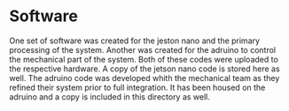# Software

One set of software was created for the jeston nano and the primary processing of the system. Another was created for the adruino to control the mechanical part of
the system. Both of these codes were uploaded to the respective hardware. A copy of the jetson nano code is stored here as well. The adruino code was developed whith
the mechanical team as they refined their system prior to full integration. It has been housed on the adruino and a copy is included in this directory as well.
